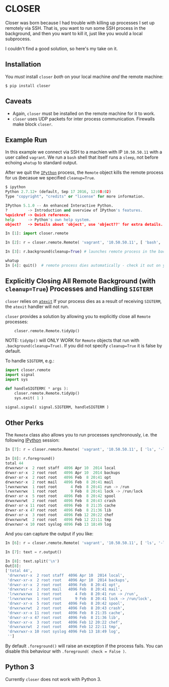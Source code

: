 # CLOSER

Closer was born because I had trouble with killing up processes I set up remotely via SSH.
That is, you want to run some SSH process in the background, and then you want to kill it, just 
like you would a local subprocess.

I couldn't find a good solution, so here's my take on it.

## Installation

You *must* install `closer` *both* on your local machine *and* the remote machine:

    $ pip install closer

## Caveats

* Again, `closer` must be installed on the remote machine for it to work.
* `closer` uses UDP packets for inter process communication. Firewalls make block `closer`. 

## Example Run

In this example we connect via SSH to a machien with IP `10.50.50.11` with a user called `vagrant`.
We run a `bash` shell that itself runs a `sleep`, not before echoing `whatup` to standard output.

After we quit the [`IPython`](http://ipython.org) process, the `Remote` object kills the remote process for us (becasue we specified `cleanup=True`.

```python
$ ipython
Python 2.7.12+ (default, Sep 17 2016, 12:08:02) 
Type "copyright", "credits" or "license" for more information.

IPython 5.1.0 -- An enhanced Interactive Python.
?         -> Introduction and overview of IPython's features.
%quickref -> Quick reference.
help      -> Python's own help system.
object?   -> Details about 'object', use 'object??' for extra details.

In [1]: import closer.remote

In [2]: r = closer.remote.Remote( 'vagrant', '10.50.50.11', [ 'bash', '-c', 'echo whatup; sleep 1500;' ] )

In [3]: r.background(cleanup=True) # launches remote process in the background

whatup
In [4]: quit()  # remote process dies automatically - check it out on your own remote server
```

## Explicitly Closing All Remote Background (with `cleanup=True`) Processes and Handling `SIGTERM`

`closer` relies on [`atexit`](https://docs.python.org/2.7/library/atexit.html)
If your process dies as a result of receiving `SIGTERM`, the `atexit` handler will not run.

`closer` provides a solution by allowing you to explicitly close all `Remote` processes:

```python
    closer.remote.Remote.tidyUp()
```

NOTE: `tidyUp()` will ONLY WORK for `Remote` objects that run with
`.background(cleanup=True)`. If you did not specify `cleanup=True` it is false
by default.

To handle `SIGTERM`, e.g.:


```python
import closer.remote
import signal
import sys

def handleSIGTERM( * args ):
    closer.remote.Remote.tidyUp()
    sys.exit( 1 )

signal.signal( signal.SIGTERM, handleSIGTERM )
```


## Other Perks

The `Remote` class also allows you to run processes synchronously, i.e. the following [IPython](http://ipython.org) session:

```python
In [7]: r = closer.remote.Remote( 'vagrant', '10.50.50.11', [ 'ls', '-ltr', '/var' ] )

In [8]: r.foreground()
total 44
drwxrwsr-x  2 root staff  4096 Apr 10  2014 local
drwxr-xr-x  2 root root   4096 Apr 10  2014 backups
drwxr-xr-x  2 root root   4096 Feb  8 20:41 opt
drwxrwsr-x  2 root mail   4096 Feb  8 20:41 mail
lrwxrwxrwx  1 root root      4 Feb  8 20:41 run -> /run
lrwxrwxrwx  1 root root      9 Feb  8 20:41 lock -> /run/lock
drwxr-xr-x  5 root root   4096 Feb  8 20:42 spool
drwxrwxrwt  2 root root   4096 Feb  8 20:43 crash
drwxr-xr-x 11 root root   4096 Feb  8 21:35 cache
drwxr-xr-x 47 root root   4096 Feb  8 21:36 lib
drwxr-xr-x  3 root root   4096 Feb 12 20:22 chef
drwxrwxrwt  2 root root   4096 Feb 12 22:11 tmp
drwxrwxr-x 10 root syslog 4096 Feb 13 18:49 log
```

And you can capture the output if you like:


```python
In [6]: r = closer.remote.Remote( 'vagrant', '10.50.50.11', [ 'ls', '-ltr', '/var' ] )

In [7]: text = r.output()

In [8]: text.split('\n')
Out[8]: 
['total 44',
 'drwxrwsr-x  2 root staff  4096 Apr 10  2014 local',
 'drwxr-xr-x  2 root root   4096 Apr 10  2014 backups',
 'drwxr-xr-x  2 root root   4096 Feb  8 20:41 opt',
 'drwxrwsr-x  2 root mail   4096 Feb  8 20:41 mail',
 'lrwxrwxrwx  1 root root      4 Feb  8 20:41 run -> /run',
 'lrwxrwxrwx  1 root root      9 Feb  8 20:41 lock -> /run/lock',
 'drwxr-xr-x  5 root root   4096 Feb  8 20:42 spool',
 'drwxrwxrwt  2 root root   4096 Feb  8 20:43 crash',
 'drwxr-xr-x 11 root root   4096 Feb  8 21:35 cache',
 'drwxr-xr-x 47 root root   4096 Feb  8 21:36 lib',
 'drwxr-xr-x  3 root root   4096 Feb 12 20:22 chef',
 'drwxrwxrwt  2 root root   4096 Feb 12 22:11 tmp',
 'drwxrwxr-x 10 root syslog 4096 Feb 13 18:49 log',
 '']
```

By default `.foreground()` will raise an exception if the process fails. You can disable this behaviour with `.foreground( check = False )`.

## Python 3

Currently `closer` does not work with Python 3.
